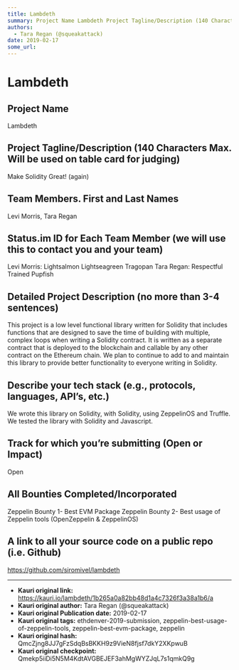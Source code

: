 ```yaml
---
title: Lambdeth
summary: Project Name Lambdeth Project Tagline/Description (140 Characters Max. Will be used on table card for judging) Make Solidity Great! (again) Team Members. First and Last Names Levi Morris, Tara Regan Status.im ID for Each Team Member (we will use this to contact you and your team) Levi Morris- Lightsalmon Lightseagreen Tragopan Tara Regan- Respectful Trained Pupfish Detailed Project Description (no more than 3-4 sentences) This project is a low level functional library written for Solidity that i
authors:
  - Tara Regan (@squeakattack)
date: 2019-02-17
some_url: 
---
```


# Lambdeth


## Project Name
Lambdeth

## Project Tagline/Description (140 Characters Max. Will be used on table card for judging)
Make Solidity Great! (again)

## Team Members. First and Last Names
Levi Morris, Tara Regan

## Status.im ID for Each Team Member (we will use this to contact you and your team)
Levi Morris: Lightsalmon Lightseagreen Tragopan
Tara Regan: Respectful Trained Pupfish

## Detailed Project Description (no more than 3-4 sentences)
This project is a low level functional library written for Solidity that includes functions that are designed to save the time of building with multiple, complex loops when writing a Solidity contract. It is written as a separate contract that is deployed to the blockchain and callable by any other contract on the Ethereum chain. We plan to continue to add to and maintain this library to provide better functionality to everyone writing in Solidity.

## Describe your tech stack (e.g., protocols, languages, API’s, etc.)
We wrote this library on Solidity, with Solidity, using ZeppelinOS and Truffle. We tested the library with Solidity and Javascript.

## Track for which you’re submitting (Open or Impact)
Open

## All Bounties Completed/Incorporated
Zeppelin Bounty 1- Best EVM Package
Zeppelin Bounty 2- Best usage of Zeppelin tools (OpenZeppelin & ZeppelinOS)

## A link to all your source code on a public repo (i.e. Github)
https://github.com/siromivel/lambdeth






---

- **Kauri original link:** https://kauri.io/lambdeth/1b265a0a82bb48d1a4c7326f3a38a1b6/a
- **Kauri original author:** Tara Regan (@squeakattack)
- **Kauri original Publication date:** 2019-02-17
- **Kauri original tags:** ethdenver-2019-submission, zeppelin-best-usage-of-zeppelin-tools, zeppelin-best-evm-package, zeppelin
- **Kauri original hash:** QmcZjng8JJ7gFzSdqBsBKKH9z9VieN8fjsf7dkY2XKpwuB
- **Kauri original checkpoint:** Qmekp5iiDi5N5M4KdtAVGBEJEF3ahMgWYZJqL7s1qmkQ9g



